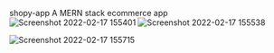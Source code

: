 shopy-app
A MERN stack ecommerce app
![Screenshot 2022-02-17 155401](https://user-images.githubusercontent.com/87513080/154475581-6dbebdec-002d-4fa8-82d0-b3c19c112796.jpg)
![Screenshot 2022-02-17 155538](https://user-images.githubusercontent.com/87513080/154475629-36c95a5e-dbad-4fff-a0ba-15efbfd5b2f7.jpg)

![Screenshot 2022-02-17 155715](https://user-images.githubusercontent.com/87513080/154475644-a7bb1539-9261-4427-a7a0-c122ccce1638.jpg)
